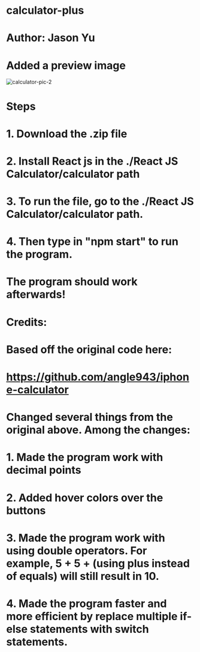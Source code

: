 # calculator-plus
# Author: Jason Yu
#
# Added a preview image
![calculator-pic-2](https://user-images.githubusercontent.com/25576089/123769479-32852e80-d87e-11eb-838b-1b52a6ebefde.png)
# 
# Steps
# 1. Download the .zip file
# 2. Install React js in the ./React JS Calculator/calculator path
# 3. To run the file, go to the ./React JS Calculator/calculator path.
# 4. Then type in "npm start" to run the program.
# The program should work afterwards!
#
# Credits:
# Based off the original code here:
# https://github.com/angle943/iphone-calculator
#
# Changed several things from the original above. Among the changes:
# 1. Made the program work with decimal points
# 2. Added hover colors over the buttons
# 3. Made the program work with using double operators. For example, 5 + 5 + (using plus instead of equals) will still result in 10.
# 4. Made the program faster and more efficient by replace multiple if-else statements with switch statements.
